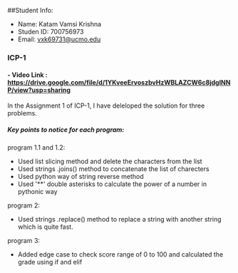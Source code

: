 ##Student Info:
- Name: Katam Vamsi Krishna
- Studen ID: 700756973
- Email: vxk69731@ucmo.edu

### ICP-1
 #### - Video Link : https://drive.google.com/file/d/1YKveeErvoszbvHzWBLAZCW6c8jdglNNP/view?usp=sharing

 In the Assignment 1 of ICP-1, I have deleloped the solution for three problems.
 
 ##### Key points to notice for each program:
 
 program 1.1 and 1.2: 
   - Used list slicing method and delete the characters from the list
   - Used strings .joins() method to concatenate the list of charecters 
   - Used python way of string reverse method
   - Used '**' double asterisks to calculate the power of a number in pythonic way

 program 2:
   - Used strings .replace() method to replace a string with another string which is quite fast.

 program 3:
   - Added edge case to check score range of 0 to 100 and calculated the grade using if and elif

